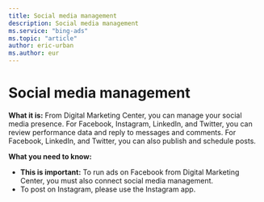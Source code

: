 ```yaml
---
title: Social media management
description: Social media management
ms.service: "bing-ads"
ms.topic: "article"
author: eric-urban
ms.author: eur
---
```


# Social media management

**What it is:** From Digital Marketing Center, you can manage your social media presence. For Facebook, Instagram, LinkedIn, and Twitter, you can review performance data and reply to messages and comments. For Facebook, LinkedIn, and Twitter, you can also publish and schedule posts.

**What you need to know:**
- **This is important:** To run ads on Facebook from Digital Marketing Center, you must also connect social media management.
- To post on Instagram, please use the Instagram app.


